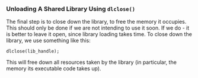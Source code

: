 ### Unloading A Shared Library Using `dlclose()`

The final step is to close down the library, to free the memory it occupies. This should only be done if we are not intending to use it soon. If we do - it is better to leave it open, since library loading takes time. To close down the library, we use something like this:  
  
`dlclose(lib_handle);`  
  
This will free down all resources taken by the library (in particular, the memory its executable code takes up).